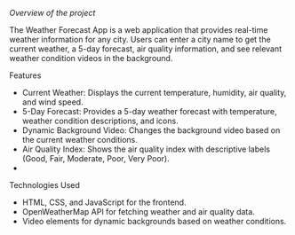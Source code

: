 _Overview of the project_

The Weather Forecast App is a web application that provides real-time weather information for any city. Users can enter a city name to get the current weather, a 5-day forecast, air quality information, and see relevant weather condition videos in the background.

Features

* Current Weather:  Displays the current temperature, humidity, air quality, and wind speed.
* 5-Day Forecast: Provides a 5-day weather forecast with temperature, weather condition descriptions, and icons.
* Dynamic Background Video: Changes the background video based on the current weather conditions.
* Air Quality Index: Shows the air quality index with descriptive labels (Good, Fair, Moderate, Poor, Very Poor).
* 
Technologies Used

* HTML, CSS, and JavaScript for the frontend.
* OpenWeatherMap API for fetching weather and air quality data.
* Video elements for dynamic backgrounds based on weather conditions.

